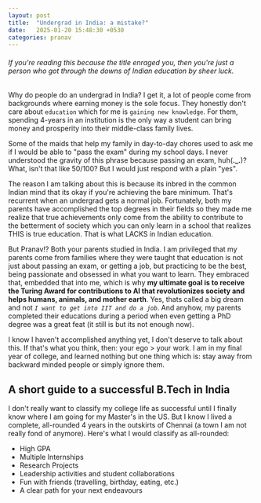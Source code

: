 ```yaml
---
layout: post
title:  "Undergrad in India: a mistake?"
date:   2025-01-20 15:48:30 +0530
categories: pranav
---
```

###### If you're reading this because the title enraged you, then you're just a person who got through the downs of Indian education by sheer luck. 

Why do people do an undergrad in India? I get it, a lot of people come from backgrounds where earning money is the sole focus. They honestly don't care about `education` which for me is `gaining new knowledge`. For them, spending 4-years in an institution is the only way a student can bring money and prosperity into their middle-class family lives.

Some of the maids that help my family in day-to-day chores used to ask me if I would be able to "pass the exam" during my school days. I never understood the gravity of this phrase because passing an exam, huh(**._.**)? What, isn't that like 50/100? But I would just respond with a plain "yes".

The reason I am talking about this is because its inbred in the common Indian mind that its okay if you're achieving the bare minimum. That's recurrent when an undergrad gets a normal job. Fortunately, both my parents have accomplished the top degrees in their fields so they made me realize that true achievements only come from the ability to contribute to the betterment of society which you can only learn in a school that realizes THIS is true education. That is what LACKS in Indian education.

But Pranav!? Both your parents studied in India. I am privileged that my parents come from families where they were taught that education is not just about passing an exam, or getting a job, but practicing to be the best, being passionate and obsessed in what you want to learn. They embraced that, embedded that into me, which is why **my ultimate goal is to receive the Turing Award for contributions to AI that revolutionizes society and helps humans, animals, and mother earth**. Yes, thats called a big dream and not *`I want to get into IIT and do a job`*. And anyhow, my parents completed their educations during a period when even getting a PhD degree was a great feat (it still is but its not enough now).

I know I haven't accomplished anything yet, I don't deserve to talk about this. If that's what you think, then: your ego > your work. I am in my final year of college, and learned nothing but one thing which is: stay away from backward minded people or simply ignore them. 

<h2>A short guide to a successful B.Tech in India</h2>

I don't really want to classify my college life as successful until I finally know where I am going for my Master's in the US. But I know I lived a complete, all-rounded 4 years in the outskirts of Chennai (a town I am not really fond of anymore). Here's what I would classify as all-rounded:

* High GPA
* Multiple Internships
* Research Projects
* Leadership activities and student collaborations
* Fun with friends (travelling, birthday, eating, etc.)
* A clear path for your next endeavours